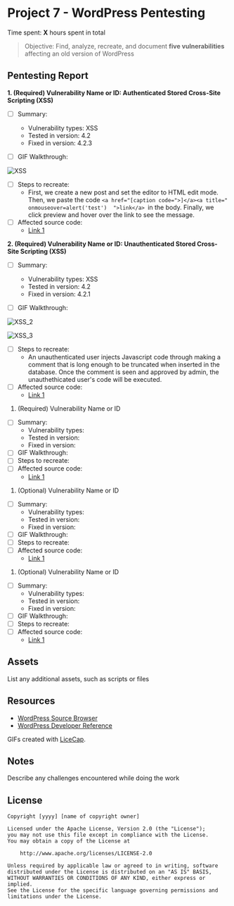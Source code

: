 # Project 7 - WordPress Pentesting

Time spent: **X** hours spent in total

> Objective: Find, analyze, recreate, and document **five vulnerabilities** affecting an old version of WordPress

## Pentesting Report

**1. (Required) Vulnerability Name or ID: Authenticated Stored Cross-Site Scripting (XSS)**
  - [ ] Summary: 
    - Vulnerability types: XSS
    - Tested in version: 4.2
    - Fixed in version: 4.2.3
  - [ ] GIF Walkthrough: 
  
  
  ![XSS](https://user-images.githubusercontent.com/54424389/68551156-e3079b80-03d7-11ea-924a-6d8dbb1296be.gif)



  - [ ] Steps to recreate: 
    - First, we create a new post and set the editor to HTML edit mode. Then, we paste the code ```<a href="[caption code=">]</a><a title=" onmouseover=alert('test')  ">link</a> ```in the body. Finally, we click preview and hover over the link to see the message. 
  - [ ] Affected source code:
    - [Link 1](https://core.trac.wordpress.org/browser/branches/4.2/src/wp-includes/class-wp-editor.php?rev=33361)

**2. (Required) Vulnerability Name or ID: Unauthenticated Stored Cross-Site Scripting (XSS)**
  - [ ] Summary: 
    - Vulnerability types: XSS
    - Tested in version: 4.2
    - Fixed in version: 4.2.1
  - [ ] GIF Walkthrough: 
  
  
  ![XSS_2](https://user-images.githubusercontent.com/54424389/68552047-cae84a00-03e0-11ea-8c48-39b32a557d31.gif)


  ![XSS_3](https://user-images.githubusercontent.com/54424389/68552049-cde33a80-03e0-11ea-80aa-fd31aff560dc.gif)

  - [ ] Steps to recreate:
    - An unauthenticated user injects Javascript code through making a comment that is long enough to be truncated when inserted in the         database. Once the comment is seen and approved by admin, the unauthethicated user's code will be executed.
  - [ ] Affected source code:
    - [Link 1](https://core.trac.wordpress.org/changeset?sfp_email=&sfph_mail=&reponame=&new=32311%40branches%2F4.2&old=32300%40branches%2F4.2)
1. (Required) Vulnerability Name or ID
  - [ ] Summary: 
    - Vulnerability types:
    - Tested in version:
    - Fixed in version: 
  - [ ] GIF Walkthrough: 
  - [ ] Steps to recreate: 
  - [ ] Affected source code:
    - [Link 1](https://core.trac.wordpress.org/browser/tags/version/src/source_file.php)
1. (Optional) Vulnerability Name or ID
  - [ ] Summary: 
    - Vulnerability types:
    - Tested in version:
    - Fixed in version: 
  - [ ] GIF Walkthrough: 
  - [ ] Steps to recreate: 
  - [ ] Affected source code:
    - [Link 1](https://core.trac.wordpress.org/browser/tags/version/src/source_file.php)
1. (Optional) Vulnerability Name or ID
  - [ ] Summary: 
    - Vulnerability types:
    - Tested in version:
    - Fixed in version: 
  - [ ] GIF Walkthrough: 
  - [ ] Steps to recreate: 
  - [ ] Affected source code:
    - [Link 1](https://core.trac.wordpress.org/browser/tags/version/src/source_file.php) 

## Assets

List any additional assets, such as scripts or files

## Resources

- [WordPress Source Browser](https://core.trac.wordpress.org/browser/)
- [WordPress Developer Reference](https://developer.wordpress.org/reference/)

GIFs created with [LiceCap](http://www.cockos.com/licecap/).

## Notes

Describe any challenges encountered while doing the work

## License

    Copyright [yyyy] [name of copyright owner]

    Licensed under the Apache License, Version 2.0 (the "License");
    you may not use this file except in compliance with the License.
    You may obtain a copy of the License at

        http://www.apache.org/licenses/LICENSE-2.0

    Unless required by applicable law or agreed to in writing, software
    distributed under the License is distributed on an "AS IS" BASIS,
    WITHOUT WARRANTIES OR CONDITIONS OF ANY KIND, either express or implied.
    See the License for the specific language governing permissions and
    limitations under the License.
